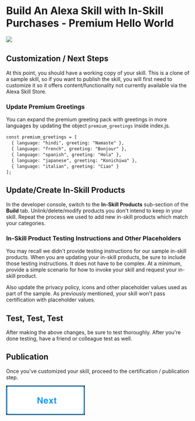# Build An Alexa Skill with In-Skill Purchases - Premium Hello World
<img src="https://m.media-amazon.com/images/G/01/mobile-apps/dex/alexa/alexa-skills-kit/tutorials/quiz-game/header._TTH_.png" />

## Customization / Next Steps

At this point, you should have a working copy of your skill. This is a clone of a sample skill, so if you want to publish the skill, you will first need to customize it so it offers content/functionality not currently available via the Alexa Skill Store.

### Update Premium Greetings

You can expand the premium greeting pack with greetings in more languages by updating the object `premium_greetings` inside index.js.

  ```
  const premium_greetings = [
    { language: "hindi", greeting: "Namaste" },
    { language: "french", greeting: "Bonjour" },
    { language: "spanish", greeting: "Hola" },
    { language: "japanese", greeting: "Konichiwa" },
    { language: "italian", greeting: "Ciao" }
  ];
```
## Update/Create In-Skill Products

In the developer console, switch to the **In-Skill Products** sub-section of the **Build** tab.  Unlink/delete/modify products you don't intend to keep in your skill.  Repeat the process we used to add new in-skill products which match your categories.

### In-Skill Product Testing Instructions and Other Placeholders

You may recall we didn't provide testing instructions for our sample in-skill products.  When you are updating your in-skill products, be sure to include those testing instructions.  It does not have to be complex.  At a minimum, provide a simple scenario for how to invoke your skill and request your in-skill product.

Also update the privacy policy, icons and other placeholder values used as part of the sample.  As previously mentioned, your skill won't pass certification with placeholder values.

## Test, Test, Test

After making the above changes, be sure to test thoroughly.  After you're done testing, have a friend or colleague test as well.

## Publication

Once you've customized your skill, proceed to the certification / publication step.

[![Next](./next.png)](./6-submit-for-certification.md)
